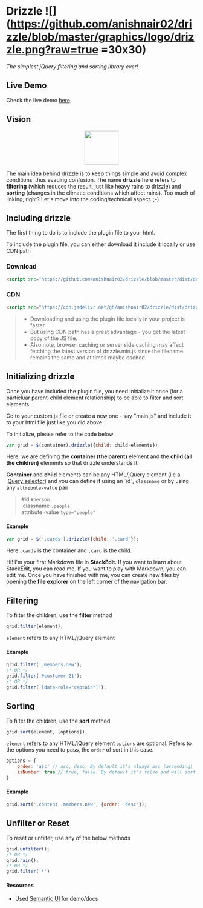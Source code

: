 # Drizzle ![](https://github.com/anishnair02/drizzle/blob/master/graphics/logo/drizzle.png?raw=true =30x30)
_The simplest jQuery filtering and sorting library ever!_

## Live Demo
Check the live demo <a href="https://anishnair02.github.io/drizzle/" target="_blank">here</a>

## Vision
<center>
<img src="https://github.com/anishnair02/drizzle/blob/master/graphics/logo/drizzle.png?raw=true" width="90px" height="90px"/>
</center>

The main idea behind drizzle is to keep things simple and avoid complex conditions, thus evading confusion. The name **drizzle** here refers to **filtering** (which reduces the result, just like heavy rains to drizzle) and **sorting** (changes in the climatic conditions which affect rains). Too much of linking, right? Let's move into the coding/technical aspect. ;-)

## Including drizzle
The first thing to do is to include the plugin file to your html.

To include the plugin file, you can either download it include it locally or use CDN path

### Download
```html
<script src="https://github.com/anishnair02/drizzle/blob/master/dist/drizzle.min.js"></script>
```

### CDN
```html
<script src="https://cdn.jsdelivr.net/gh/anishnair02/drizzle/dist/drizzle.min.js"></script>
```
> - Downloading and using the plugin file locally in your project is faster. 
> - But using CDN path has a great advantage - you get the latest copy of the JS file.
> - Also note, browser caching or server side caching may affect fetching the latest version of drizzle.min.js since the filename remains the same and at times maybe cached.

## Initializing drizzle
Once you have included the plugin file, you need initialize it once (for a particluar parent-child element relationship) to be able to filter and sort elements.

Go to your custom js file or create a new one - say "main.js" and include it to your html file just like you did above.

To initialize, please refer to the code below
```javascript
var grid = $(container).drizzle({child: child-elements});
```            
Here, we are defining the **container (the parent)** element and the **child (all the children)** elements so that drizzle understands it.

**Container** and **child** elements can be any HTML/jQuery element (i.e a [jQuery selector]([https://api.jquery.com/category/selectors/](https://api.jquery.com/category/selectors/))) and you can define it using an `id`, `classname` or by using any `attribute-value` pair
> #id ```#person```<br/>
> .classname ```.people``` <br/>
> attribute=value ```type="people"```

#### Example
```javascript
var grid = $('.cards').drizzle({child: '.card'});
```
Here `.cards` is the container and `.card` is the child.

Hi! I'm your first Markdown file in **StackEdit**. If you want to learn about StackEdit, you can read me. If you want to play with Markdown, you can edit me. Once you have finished with me, you can create new files by opening the **file explorer** on the left corner of the navigation bar.

## Filtering
To filter the children, use the **filter** method
```javascript
grid.filter(element);     
```
`element` refers to any HTML/jQuery element

#### Example
```javascript
grid.filter('.members.new');
/* OR */
grid.filter('#customer-21');
/* OR */
grid.filter('[data-role="captain"]');
```

## Sorting
To filter the children, use the **sort** method
```javascript
grid.sort(element, [options]);    
```
`element` refers to any HTML/jQuery element
`options` are optional. Refers to the options you need to pass, the `order` of sort in this case.

```javascript
options = {
	order: 'asc' // asc, desc. By default it's always asc (ascending)
	isNumber: true // true, false. By default it's false and will sort it by alphabets. True will sort it based on the number(value) rather than alphabets.
}
```
#### Example
```javascript
grid.sort('.content .members.new', {order: 'desc'});
```

## Unfilter or Reset
To reset or unfilter, use any of the below methods

```javascript
grid.unfilter();
/* OR */
grid.rain();
/* OR */
grid.filter('*')
```

#### Resources
- Used <a href="https://semantic-ui.com/" target="_blank">Semantic UI</a> for demo/docs